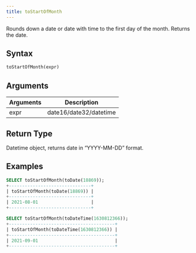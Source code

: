 ```yaml
---
title: toStartOfMonth
---
```


Rounds down a date or date with time to the first day of the month.
Returns the date.

## Syntax

```sql
toStartOfMonth(expr)
```

## Arguments

| Arguments   | Description |
| ----------- | ----------- |
| expr | date16/date32/datetime |

## Return Type
Datetime object, returns date in “YYYY-MM-DD” format.

## Examples

```sql
SELECT toStartOfMonth(toDate(18869));
+-------------------------------+
| toStartOfMonth(toDate(18869)) |
+-------------------------------+
| 2021-08-01                    |
+-------------------------------+

SELECT toStartOfMonth(toDateTime(1630812366));
+----------------------------------------+
| toStartOfMonth(toDateTime(1630812366)) |
+----------------------------------------+
| 2021-09-01                             |
+----------------------------------------+
```
